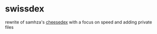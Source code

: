 # swissdex

rewrite of samhza's [cheesedex](https://github.com/samhza/cheesedex) with a focus on speed and adding private files
